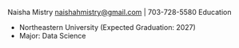 Naisha Mistry
naishahmistry@gmail.com | 703-728-5580 
Education
- Northeastern University (Expected Graduation: 2027)
- Major: Data Science